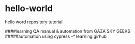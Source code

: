 # hello-world
hello word repository tutorial  

####learning QA manual & automation from GAZA SKY GEEKS
#####automation using cypress
-* learning girhub
